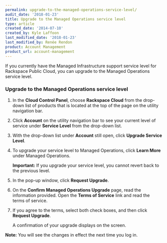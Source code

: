 ```yaml
---
permalink: upgrade-to-the-managed-operations-service-level/
audit_date: '2018-01-23'
title: Upgrade to the Managed Operations service level
type: article
created_date: '2014-07-10'
created_by: Kyle Laffoon
last_modified_date: '2018-01-23'
last_modified_by: Renée Rendon
product: Account Management
product_url: account-management
---
```


If you currently have the Managed Infrastructure support service level for
Rackspace Public Cloud, you can upgrade to the Managed Operations service level.


### Upgrade to the Managed Operations service level

1.  In the **Cloud Control Panel**, choose **Rackspace Cloud** from the drop-down list of products that is located at the top of the page on the utility navigation bar.

2.  Click **Account** on the utility navigation bar to see your current level of service under **Service Level** from the drop-down list.

3.  With the drop-down list under **Account** still open, click **Upgrade Service Level**.

4.  To upgrade your service level to Managed Operations, click **Learn More**
    under Managed Operations.

    **Important:** If you upgrade your service level, you cannot revert back to
    the previous level.

5.  In the pop-up window, click **Request Upgrade**.

6.  On the **Confirm Managed Operations Upgrade** page, read the information
    provided. Open the **Terms of Service** link and read the terms of service.

7.  If you agree to the terms, select both check boxes, and then click **Request Upgrade**.

    A confirmation of your upgrade displays on the screen.

**Note:** You will see the changes in effect the next time you log in.
